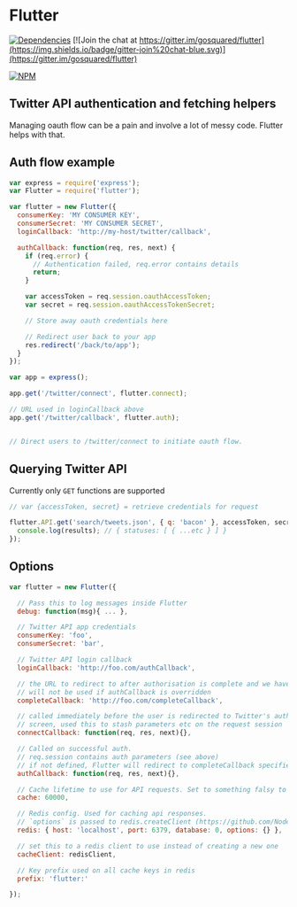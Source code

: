 # Flutter

[![Dependencies](https://david-dm.org/gosquared/flutter.svg)](https://david-dm.org/gosquared/flutter)
[![Join the chat at https://gitter.im/gosquared/flutter](https://img.shields.io/badge/gitter-join%20chat-blue.svg)](https://gitter.im/gosquared/flutter)

[![NPM](https://nodei.co/npm/flutter.png?downloads=true&downloadRank=true&stars=true)](https://www.npmjs.com/package/flutter)

## Twitter API authentication and fetching helpers

Managing oauth flow can be a pain and involve a lot of messy code. Flutter helps with that.

## Auth flow example

```js
var express = require('express');
var Flutter = require('flutter');

var flutter = new Flutter({
  consumerKey: 'MY CONSUMER KEY',
  consumerSecret: 'MY CONSUMER SECRET',
  loginCallback: 'http://my-host/twitter/callback',

  authCallback: function(req, res, next) {
    if (req.error) {
      // Authentication failed, req.error contains details
      return;
    }

    var accessToken = req.session.oauthAccessToken;
    var secret = req.session.oauthAccessTokenSecret;

    // Store away oauth credentials here

    // Redirect user back to your app
    res.redirect('/back/to/app');
  }
});

var app = express();

app.get('/twitter/connect', flutter.connect);

// URL used in loginCallback above
app.get('/twitter/callback', flutter.auth);


// Direct users to /twitter/connect to initiate oauth flow.
```


## Querying Twitter API

Currently only `GET` functions are supported

```js
// var {accessToken, secret} = retrieve credentials for request

flutter.API.get('search/tweets.json', { q: 'bacon' }, accessToken, secret, function(err, results) {
  console.log(results); // { statuses: [ { ...etc } ] }
});
```

## Options

```js
var flutter = new Flutter({

  // Pass this to log messages inside Flutter
  debug: function(msg){ ... },

  // Twitter API app credentials
  consumerKey: 'foo',
  consumerSecret: 'bar',

  // Twitter API login callback
  loginCallback: 'http://foo.com/authCallback',

  // the URL to redirect to after authorisation is complete and we have tokens
  // will not be used if authCallback is overridden
  completeCallback: 'http://foo.com/completeCallback',

  // called immediately before the user is redirected to Twitter's authorize
  // screen, used this to stash parameters etc on the request session
  connectCallback: function(req, res, next){},

  // Called on successful auth.
  // req.session contains auth parameters (see above)
  // if not defined, Flutter will redirect to completeCallback specified above
  authCallback: function(req, res, next){},

  // Cache lifetime to use for API requests. Set to something falsy to disable cache
  cache: 60000,

  // Redis config. Used for caching api responses.
  // `options` is passed to redis.createClient (https://github.com/NodeRedis/node_redis#rediscreateclient)
  redis: { host: 'localhost', port: 6379, database: 0, options: {} },

  // set this to a redis client to use instead of creating a new one
  cacheClient: redisClient,

  // Key prefix used on all cache keys in redis
  prefix: 'flutter:'

});
```
